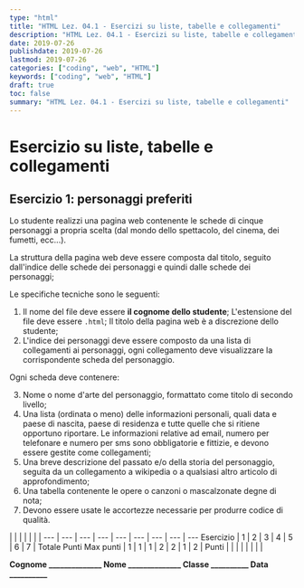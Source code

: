 ```yaml
---
type: "html"
title: "HTML Lez. 04.1 - Esercizi su liste, tabelle e collegamenti"
description: "HTML Lez. 04.1 - Esercizi su liste, tabelle e collegamenti"
date: 2019-07-26
publishdate: 2019-07-26
lastmod: 2019-07-26
categories: ["coding", "web", "HTML"]
keywords: ["coding", "web", "HTML"]
draft: true
toc: false
summary: "HTML Lez. 04.1 - Esercizi su liste, tabelle e collegamenti"
---
```


# Esercizio su liste, tabelle e collegamenti

## Esercizio 1: personaggi preferiti

Lo studente realizzi una pagina web contenente le schede di cinque personaggi a propria scelta (dal mondo dello spettacolo, del cinema, dei fumetti, ecc...).

La struttura della pagina web deve essere composta dal titolo, seguito dall'indice delle schede dei personaggi e quindi dalle schede dei personaggi;

Le specifiche tecniche sono le seguenti:

1. Il nome del file deve essere **il cognome dello studente**; L'estensione del file deve essere ``.html``; Il titolo della pagina web è a discrezione dello studente;
2. L'indice dei personaggi deve essere composto da una lista di collegamenti ai personaggi, ogni collegamento deve visualizzare la corrispondente scheda del personaggio.

Ogni scheda deve contenere:

3. Nome o nome d'arte del personaggio, formattato come titolo di secondo livello;
4. Una lista (ordinata o meno) delle informazioni personali, quali data e paese di nascita, paese di residenza e tutte quelle che si ritiene opportuno riportare. Le informazioni relative ad email, numero per telefonare e numero per sms sono obbligatorie e fittizie, e devono essere gestite come collegamenti;
5. Una breve descrizione del passato e/o della storia del personaggio, seguita da un collegamento a wikipedia o a qualsiasi altro articolo di approfondimento;
6. Una tabella contenente le opere o canzoni o mascalzonate degne di nota;
7. Devono essere usate le accortezze necessarie per produrre codice di qualità.

|        |     |     |     |     |     |
---       | --- | --- | --- | --- | --- | --- | --- | ---
Esercizio |  1  |  2  |  3  |  4  |  5  |  6  |  7  | Totale Punti
Max punti |  1  |  1  |  1  |  2  |  2  |  1  |  2  |
Punti     |     |     |     |     |     |     |     |

**Cognome ______________ Nome ______________ Classe __________ Data __________**

<!-- markdownlint-enable MD009 MD029 MD036 -->
